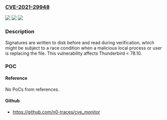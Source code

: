 ### [CVE-2021-29948](https://cve.mitre.org/cgi-bin/cvename.cgi?name=CVE-2021-29948)
![](https://img.shields.io/static/v1?label=Product&message=Thunderbird&color=blue)
![](https://img.shields.io/static/v1?label=Version&message=%3C%2078.10%20&color=brighgreen)
![](https://img.shields.io/static/v1?label=Vulnerability&message=Race%20condition%20when%20reading%20from%20disk%20while%20verifying%20signatures&color=brighgreen)

### Description

Signatures are written to disk before and read during verification, which might be subject to a race condition when a malicious local process or user is replacing the file. This vulnerability affects Thunderbird < 78.10.

### POC

#### Reference
No PoCs from references.

#### Github
- https://github.com/n0-traces/cve_monitor

